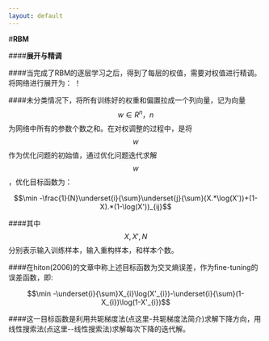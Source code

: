 ```yaml
---
layout: default
---
```


#**RBM**

####**展开与精调**

####当完成了RBM的逐层学习之后，得到了每层的权值，需要对权值进行精调。将网络进行展开为：
！[]()

####未分类情况下，将所有训练好的权重和偏置拉成一个列向量，记为向量$$w\in R^{n}，n$$为网络中所有的参数个数之和。在对权调整的过程中，是将$$w$$作为优化问题的初始值，通过优化问题迭代求解$$w$$，优化目标函数为：

$$\min -\frac{1}{N}\underset{i}{\sum}\underset{j}{\sum}(X.*\log(X'))+(1-X).*(1-\log(X'))_{ij}$$

####其中$$X,X',N$$分别表示输入训练样本，输入重构样本，和样本个数。

####在hiton(2006)的文章中称上述目标函数为交叉熵误差，作为fine-tuning的误差函数，即:

$$\min -\underset{i}{\sum}X_{i}\log(X'_{i})-\underset{i}{\sum}(1-X_{i})\log(1-X'_{i})$$

####这一目标函数是利用共轭梯度法(点这里-共轭梯度法简介)求解下降方向，用线性搜索法(点这里--线性搜索法)求解每次下降的迭代解。